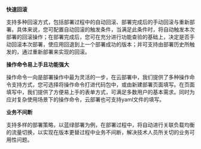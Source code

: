 **快速回滚**

支持多种回滚方式，包括部署过程中的自动回滚、部署完成后的手动回滚与重新部署。具体来说，您可配置自动回滚的触发条件，当满足此条件时，将自动触发本次部署的回滚操作；在部署完成后，您可在充分进行功能查验的基础上，决定是否手动回滚本次部署，使应用回退到上一个部署成功的版本；并可支持由部署历史所触发的，通过重新部署来实现的回滚。

**操作命令易上手且功能强大**

操作命令一向是部署操作中最为灵活的一步，在云部署中，我们提供了多种操作命令支持方式，您可选择将操作命令打进代码包中，或由新建部署页面填写。在页面填写中，我们提供了方便易上手的表单方式，可满足多数用户的基本需求。同时为应对复杂使用场景下的操作命令，云部署也可支持yaml文件的填写。

**业务不间断**

支持多样的部署策略，以蓝绿部署为例，在部署过程中，将自动进行关联负载均衡的流量切换，以实现在版本更替过程中业务不间断，解决技术人员所关切的业务可用性问题。
